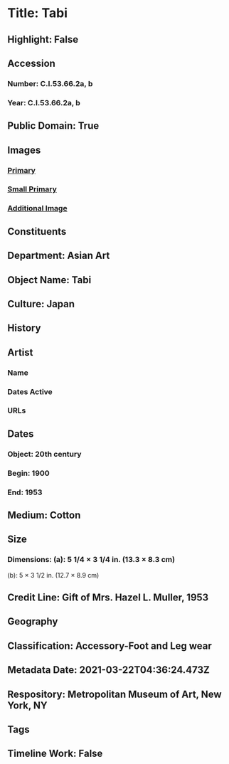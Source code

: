 # Title: Tabi
## Highlight: False
## Accession
### Number: C.I.53.66.2a, b
### Year: C.I.53.66.2a, b
## Public Domain: True
## Images
### [Primary](https://images.metmuseum.org/CRDImages/as/original/CI53.66.2ab_F.jpg)
### [Small Primary](https://images.metmuseum.org/CRDImages/as/web-large/CI53.66.2ab_F.jpg)
### [Additional Image](https://images.metmuseum.org/CRDImages/as/original/CI53.66.2ab_B.jpg)
## Constituents
## Department: Asian Art
## Object Name: Tabi
## Culture: Japan
## History
## Artist
### Name
### Dates Active
### URLs
## Dates
### Object: 20th century
### Begin: 1900
### End: 1953
## Medium: Cotton
## Size
### Dimensions: (a): 5 1/4 × 3 1/4 in. (13.3 × 8.3 cm)
(b): 5  × 3 1/2 in. (12.7 × 8.9 cm)
## Credit Line: Gift of Mrs. Hazel L. Muller, 1953
## Geography
## Classification: Accessory-Foot and Leg wear
## Metadata Date: 2021-03-22T04:36:24.473Z
## Respository: Metropolitan Museum of Art, New York, NY
## Tags
## Timeline Work: False